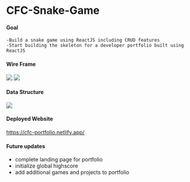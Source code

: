 # CFC-Snake-Game


#### Goal

    -Build a snake game using ReactJS including CRUD features
    -Start building the skeleton for a developer portfolio built using ReactJS

#### Wire Frame

<img src="https://i.imgur.com/DDAyR83.png">
<img src="https://i.imgur.com/FKx0YJP.png">


#### Data Structure

<img src="https://i.imgur.com/XTl0RFW.png">


#### Deployed Website

https://cfc-portfolio.netlify.app/

#### Future updates

- complete landing page for portfolio
- initialize global highscore
- add additional games and projects to portfolio




